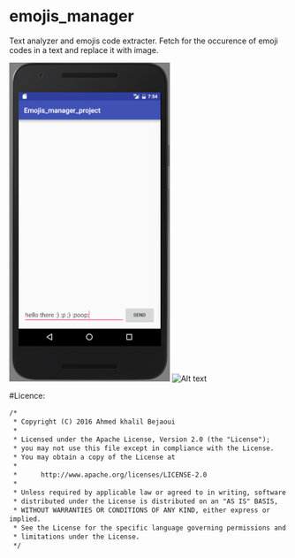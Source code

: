 # emojis_manager
Text analyzer and emojis code extracter. Fetch for the occurence of emoji codes in a text and replace it with image.

![Alt text](/ScreenShots/img1.png?raw=true "Optional title")
![Alt text](https://goo.gl/photos/u3k86ZQRajRfr792A "Optional title")



#Licence:

```
/*
 * Copyright (C) 2016 Ahmed khalil Bejaoui
 *
 * Licensed under the Apache License, Version 2.0 (the "License");
 * you may not use this file except in compliance with the License.
 * You may obtain a copy of the License at
 *
 *      http://www.apache.org/licenses/LICENSE-2.0
 *
 * Unless required by applicable law or agreed to in writing, software
 * distributed under the License is distributed on an "AS IS" BASIS,
 * WITHOUT WARRANTIES OR CONDITIONS OF ANY KIND, either express or implied.
 * See the License for the specific language governing permissions and
 * limitations under the License.
 */
```

